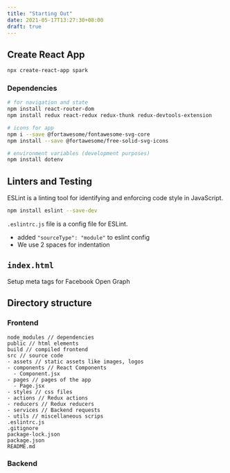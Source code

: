 ```yaml
---
title: "Starting Out"
date: 2021-05-17T13:27:30+08:00
draft: true
---
```


## Create React App

```bash
npx create-react-app spark
```

### Dependencies

```bash
# for navigation and state
npm install react-router-dom
npm install redux react-redux redux-thunk redux-devtools-extension

# icons for app
npm i --save @fortawesome/fontawesome-svg-core
npm install --save @fortawesome/free-solid-svg-icons

# environment variables (development purposes)
npm install dotenv

```

## Linters and Testing
ESLint is a linting tool for identifying and enforcing code style in JavaScript.

```bash
npm install eslint --save-dev
```

`.eslintrc.js` file is a config file for ESLint.

- added `"sourceType": "module"` to eslint config 
- We use 2 spaces for indentation

## `index.html`

Setup meta tags for Facebook Open Graph

## Directory structure

### Frontend

```
node_modules // dependencies
public // html elements
build // compiled frontend
src // source code
- assets // static assets like images, logos
- components // React Components
  - Component.jsx
- pages // pages of the app
  - Page.jsx
- styles // css files
- actions // Redux actions
- reducers // Redux reducers
- services // Backend requests
- utils // miscellaneous scrips
.eslintrc.js
.gitignore
package-lock.json
package.json
README.md
```

### Backend
